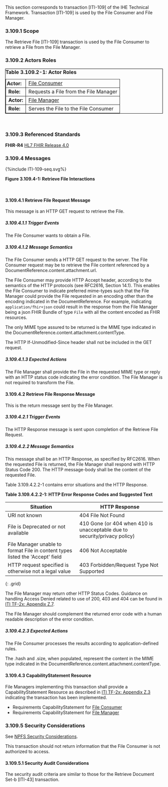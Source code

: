 This section corresponds to transaction [ITI-109] of the IHE Technical Framework. Transaction [ITI-109] is used by the File Consumer and File Manager.

### 3.109.1 Scope

The Retrieve File [ITI-109] transaction is used by the File Consumer to retrieve a File from the File Manager.

### 3.109.2 Actors Roles

<table border="1" borderspacing="0"
    style="border: 1px solid black; border-collapse: collapse">
    <caption style="text-align:left">
        <b> Table 3.109.2-1: Actor Roles </b>
    </caption>
    <tbody>
        <tr>
            <td style="padding:3px"><b>Actor:</b></td>
            <td><a href="volume-1.html#47112-file-consumer">File Consumer</a></td>
        </tr>
       <tr>
            <td><b>Role:</b></td>
            <td>Requests a File from the File Manager</td>
        </tr>
        <tr>
            <td><b>Actor:</b></td>
            <td><a href="volume-1.html#47111-file-manager">File Manager</a></td>
        </tr>
        <tr>
            <td><b>Role:</b></td>
            <td>Serves the File to the File Consumer</td>
        </tr>
    </tbody>
</table>
<br>

### 3.109.3 Referenced Standards

**FHIR-R4** [HL7 FHIR Release 4.0](http://www.hl7.org/FHIR/R4)

### 3.109.4 Messages

<div>
{%include ITI-109-seq.svg%}
<p><b>Figure 3.109.4-1: Retrieve File Interactions</b></p>
</div>

<br clear="all">

#### 3.109.4.1 Retrieve File Request Message

This message is an HTTP GET request to retrieve the File. 

##### 3.109.4.1.1 Trigger Events

The File Consumer wants to obtain a File. 

##### 3.109.4.1.2 Message Semantics

The File Consumer sends a HTTP GET request to the server. The File Consumer request may be to retrieve the File content referenced by a DocumentReference.content.attachment.url. 

The File Consumer may provide HTTP Accept header, according to the semantics of the HTTP protocols (see RFC2616, Section 14.1).  This enables the File Consumer to indicate preferred mime-types such that the File Manager could provide the File requested in an encoding other than the encoding indicated in the DocumentReference. For example, indicating `application/fhir+json` could result in the response from the File Manager being a json FHIR Bundle of type `File` with all the content encoded as FHIR resources.

The only MIME type assured to be returned is the MIME type indicated in the DocumentReference.content.attachment.contentType.

The HTTP If-Unmodified-Since header shall not be included in the GET request.

##### 3.109.4.1.3 Expected Actions

The File Manager shall provide the File in the requested MIME type or reply with an HTTP status code indicating the error condition. The File Manager is not required to transform the File.

#### 3.109.4.2 Retrieve File Response Message

This is the return message sent by the File Manager. 

##### 3.109.4.2.1 Trigger Events

The HTTP Response message is sent upon completion of the Retrieve File Request. 

##### 3.109.4.2.2 Message Semantics

This message shall be an HTTP Response, as specified by RFC2616. When the requested File is returned, the File Manager shall respond with HTTP Status Code 200. The HTTP message-body shall be the content of the requested File.

Table 3.109.4.2.2-1 contains error situations and the HTTP Response.

**Table 3.109.4.2.2-1: HTTP Error Response Codes and Suggested Text**

|Situation	| HTTP Response |
|-----------|---------------|
|URI not known	| 404 File Not Found |
|File is Deprecated or not available	| 410 Gone (or 404 when 410 is unacceptable due to security/privacy policy) |
|File Manager unable to format File in content types listed the 'Accept' field	| 406 Not Acceptable |
|HTTP request specified is otherwise not a legal value	| 403 Forbidden/Request Type Not Supported |
{: .grid}

The File Manager may return other HTTP Status Codes. Guidance on handling Access Denied related to use of 200, 403 and 404 can be found in [ITI TF-2x: Appendix Z.7](https://profiles.ihe.net/ITI/TF/Volume2/ch-Z.html#z.8-mobile-security-considerations).

The File Manager should complement the returned error code with a human readable description of the error condition.

##### 3.109.4.2.3 Expected Actions

The File Consumer processes the results according to application-defined rules.

The .hash and .size, when populated, represent the content in the MIME type indicated in the DocumentReference.content.attachment.contentType.

#### 3.109.4.3 CapabilityStatement Resource

File Managers implementing this transaction shall provide a CapabilityStatement Resource as described in [ITI TF-2x: Appendix Z.3](https://profiles.ihe.net/ITI/TF/Volume2/ch-Z.html#z.3-capabilitystatement-resource) indicating the transaction has been implemented. 
- Requirements CapabilityStatement for [File Consumer](CapabilityStatement-IHE.NPFS.FileConsumerOption.html)
- Requirements CapabilityStatement for [File Manager](CapabilityStatement-IHE.NPFS.FileManager.html)

### 3.109.5 Security Considerations

See [NPFS Security Considerations](volume-1.html#475-npfs-security-considerations).

This transaction should not return information that the File Consumer is not authorized to access. 

#### 3.109.5.1 Security Audit Considerations

The security audit criteria are similar to those for the Retrieve Document Set-b [ITI-43] transaction.
